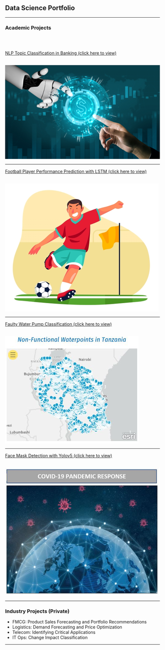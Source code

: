 ## Data Science Portfolio

---

### Academic Projects

<br/><br/>

[NLP Topic Classification in Banking (click here to view)](/NLP_Classification.md)

<br/>

<img src="images/nlp_cover1.PNG?raw=true"/>

<br/>

---

[Football Player Performance Prediction with LSTM (click here to view)](/FPL_prediction_main.md)

<br/>

<img src="images/footballplayer1.jpg?raw=true"/>

<br/>

---

[Faulty Water Pump Classification (click here to view)](/pump_it_up.md)

<br/>

<img src="images/pump_cover.JPG?raw=true"/>

<br/>

---

[Face Mask Detection with Yolov5 (click here to view)](/FaceMaskDetection.md)

<br/>

<img src="images/facemask-covid19.JPG?raw=true"/>

<br/>

---

### Industry Projects (Private)

- FMCG: Product Sales Forecasting and Portfolio Recommendations
- Logistics: Demand Forecasting and Price Optimization
- Telecom: Identifying Critical Applications
- IT Ops: Change Impact Classification

---
